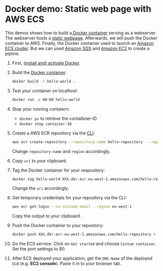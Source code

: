 # Docker demo: Static web page with AWS ECS

This demos shows how to build a[ Docker container](https://www.docker.com/resources/what-container) serving as a webserver. The webserver hosts a [static webpage](index.html). Afterwards, we will push the Docker container to AWS. Finally, the Docker container used to launch an [Amazon ECS cluster](https://aws.amazon.com/ecs/?nc1=h_ls). But we can used [Amazon SQS](https://aws.amazon.com/sqs/?nc1=h_ls) and [Amazon EC2](https://aws.amazon.com/ec2/?nc1=h_ls) to create a pipline. 

1. First, [(install and) activate Docker](https://runnable.com/docker/getting-started/).

2. Build the [Docker container](https://github.com/Zirkonium88/AWS/blob/master/Docker/Dockerfile): 

    ```bash 
    docker build -t hello-world .
    ```

3. Test your container on localhost: 

    ```bash 
    docker run -p 80:80 hello-world
    ```

4. Stop your running contaiern:
    * `docker ps` to retrieve the contaibner-ID 
    * `docker stop container-ID`

5. Create a AWS ECR repository via the [CLI](https://aws.amazon.com/cli/?nc1=h_ls): 

    ```bash
    aws ecr create-repository --repository-name hello-repository  --region eu-west-1
    ``` 
    Change `repository-name` and `region` accordingly.

6. Copy `uri` to your clipboard.

7. Tag the Docker container for your respository: 
    ``` bash
    docker tag hello-world XXX.dkr.ecr.eu-west-1.amazonaws.com/hello-repository # XXX = your account-ID
    ``` 
    Change the `uri` accordingly.

8. Get temporary credentials for your repository via the CLI: 
    ```bash 
    aws ecr get-login --no-include-email --region eu-west-1
    ``` 
    Copy the output to your clipboard.

9. Push the Docker container to your repository:
    ```bash
    docker push XXX.dkr.ecr.eu-west-1.amazonaws.com/hello-repository # XXX = your account-ID
    ```
10. Go the ECS service. Click on `Get started` and choose `Costum container`. Set the port settings to 80.

11. After ECS deployed your application, get the `DNS-Name` of the deployed `ELB` (e.g. **EC2 console**). Paste it in to your browser tab.